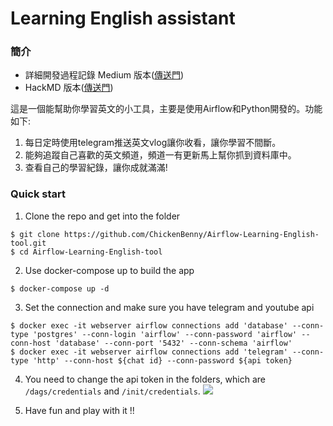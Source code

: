 # Learning English assistant
### 簡介
* 詳細開發過程記錄 Medium 版本([傳送門](https://medium.com/@ChickenBenny/%E5%AD%B8%E7%BF%92%E8%8B%B1%E6%96%87%E5%B0%8F%E5%B7%A5%E5%85%B7%E9%96%8B%E7%99%BC%E7%AD%86%E8%A8%98-78f8a813c7af))
* HackMD 版本([傳送門](https://hackmd.io/-BLvXFm3STqacYMSedyKWA?view))

這是一個能幫助你學習英文的小工具，主要是使用Airflow和Python開發的。功能如下:
1. 每日定時使用telegram推送英文vlog讓你收看，讓你學習不間斷。
2. 能夠追蹤自己喜歡的英文頻道，頻道一有更新馬上幫你抓到資料庫中。
3. 查看自己的學習紀錄，讓你成就滿滿!

### Quick start
1. Clone the repo and get into the folder
```
$ git clone https://github.com/ChickenBenny/Airflow-Learning-English-tool.git
$ cd Airflow-Learning-English-tool
```
2. Use docker-compose up to build the app
```
$ docker-compose up -d
```
3. Set the connection and make sure you have telegram and youtube api
```
$ docker exec -it webserver airflow connections add 'database' --conn-type 'postgres' --conn-login 'airflow' --conn-password 'airflow' --conn-host 'database' --conn-port '5432' --conn-schema 'airflow'
$ docker exec -it webserver airflow connections add 'telegram' --conn-type 'http' --conn-host ${chat id} --conn-password ${api token}
```
4. You need to change the api token in the folders, which are `/dags/credentials` and `/init/credentials`.
![](https://i.imgur.com/6Kq09lx.png)

5. Have fun and play with it !!


